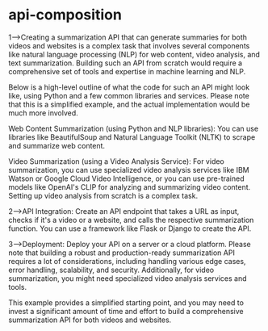 # api-composition

1-->Creating a summarization API that can generate summaries for both videos and websites is a complex task that involves several components like natural language processing (NLP) for web content, video analysis, and text summarization. Building such an API from scratch would require a comprehensive set of tools and expertise in machine learning and NLP.

Below is a high-level outline of what the code for such an API might look like, using Python and a few common libraries and services. Please note that this is a simplified example, and the actual implementation would be much more involved.

Web Content Summarization (using Python and NLP libraries):
You can use libraries like BeautifulSoup and Natural Language Toolkit (NLTK) to scrape and summarize web content.

Video Summarization (using a Video Analysis Service):
For video summarization, you can use specialized video analysis services like IBM Watson or Google Cloud Video Intelligence, or you can use pre-trained models like OpenAI's CLIP for analyzing and summarizing video content. Setting up video analysis from scratch is a complex task.

2-->API Integration:
Create an API endpoint that takes a URL as input, checks if it's a video or a website, and calls the respective summarization function. You can use a framework like Flask or Django to create the API.

3-->Deployment:
Deploy your API on a server or a cloud platform.
Please note that building a robust and production-ready summarization API requires a lot of considerations, including handling various edge cases, error handling, scalability, and security. Additionally, for video summarization, you might need specialized video analysis services and tools.

This example provides a simplified starting point, and you may need to invest a significant amount of time and effort to build a comprehensive summarization API for both videos and websites.
